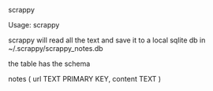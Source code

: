 scrappy

Usage: scrappy <url> <element>

scrappy will read all the text and save it to a local sqlite db in ~/.scrappy/scrappy_notes.db

the table has the schema

notes (
        url TEXT PRIMARY KEY,
        content TEXT
)
